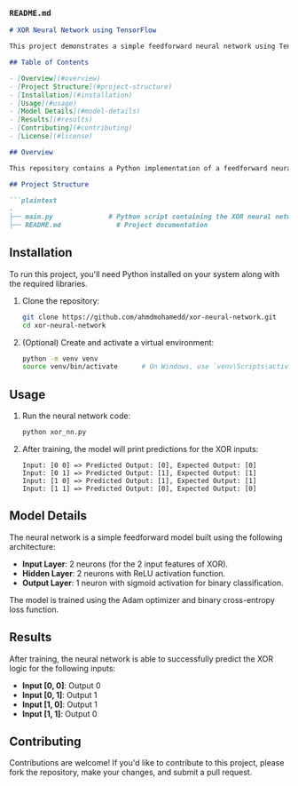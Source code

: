 ### `README.md`

```md
# XOR Neural Network using TensorFlow

This project demonstrates a simple feedforward neural network using TensorFlow and Keras to solve the XOR problem. The XOR problem is a classic example in artificial intelligence, where the model is trained to predict the output of the XOR logic gate given two binary inputs.

## Table of Contents

- [Overview](#overview)
- [Project Structure](#project-structure)
- [Installation](#installation)
- [Usage](#usage)
- [Model Details](#model-details)
- [Results](#results)
- [Contributing](#contributing)
- [License](#license)

## Overview

This repository contains a Python implementation of a feedforward neural network for solving the XOR problem using the TensorFlow library. The XOR function returns `1` when the inputs are different and `0` when they are the same.

## Project Structure

```plaintext
.
├── main.py              # Python script containing the XOR neural network implementation
├── README.md              # Project documentation
```

## Installation

To run this project, you'll need Python installed on your system along with the required libraries.

1. Clone the repository:
   ```bash
   git clone https://github.com/ahmdmohamedd/xor-neural-network.git
   cd xor-neural-network
   ```

2. (Optional) Create and activate a virtual environment:
   ```bash
   python -m venv venv
   source venv/bin/activate      # On Windows, use `venv\Scripts\activate`
   ```

## Usage

1. Run the neural network code:
   ```bash
   python xor_nn.py
   ```

2. After training, the model will print predictions for the XOR inputs:
   ```plaintext
   Input: [0 0] => Predicted Output: [0], Expected Output: [0]
   Input: [0 1] => Predicted Output: [1], Expected Output: [1]
   Input: [1 0] => Predicted Output: [1], Expected Output: [1]
   Input: [1 1] => Predicted Output: [0], Expected Output: [0]
   ```

## Model Details

The neural network is a simple feedforward model built using the following architecture:
- **Input Layer**: 2 neurons (for the 2 input features of XOR).
- **Hidden Layer**: 2 neurons with ReLU activation function.
- **Output Layer**: 1 neuron with sigmoid activation for binary classification.

The model is trained using the Adam optimizer and binary cross-entropy loss function.

## Results

After training, the neural network is able to successfully predict the XOR logic for the following inputs:
- **Input [0, 0]**: Output 0
- **Input [0, 1]**: Output 1
- **Input [1, 0]**: Output 1
- **Input [1, 1]**: Output 0

## Contributing

Contributions are welcome! If you'd like to contribute to this project, please fork the repository, make your changes, and submit a pull request.
